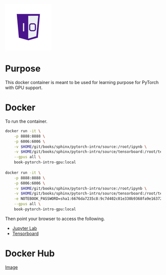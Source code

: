 ![One-Off Coder Logo](../../logo.png "One-Off Coder")

# Purpose

This docker container is meant to be used for learning purpose for PyTorch with GPU support.

# Docker

To run the container.

```bash
docker run -it \
    -p 8888:8888 \
    -p 6006:6006 \
    -v $HOME/git/books/sphinx/pytorch-intro/source:/root/ipynb \
    -v $HOME/git/books/sphinx/pytorch-intro/source/tensorboard:/root/tensorboard \
    --gpus all \
    book-pytorch-intro-gpu:local

docker run -it \
    -p 8888:8888 \
    -p 6006:6006 \
    -v $HOME/git/books/sphinx/pytorch-intro/source:/root/ipynb \
    -v $HOME/git/books/sphinx/pytorch-intro/source/tensorboard:/root/tensorboard \
    -e NOTEBOOK_PASSWORD=sha1:6676da7235c8:9c7d402c01e330b9368fa9e1637233748be11cc5 \
    --gpus all \
    book-pytorch-intro-gpu:local
```

Then point your browser to access the following.

- [Jupyter Lab](http://localhost:8888)
- [Tensorboard](http://localhost:6006)

# Docker Hub

[Image](https://hub.docker.com/r/oneoffcoder/book-pytorch-intro-gpu)
